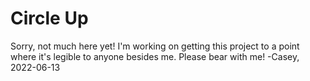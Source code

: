 # Circle Up

Sorry, not much here yet! I'm working on getting this project to a point where it's legible to anyone besides me. Please bear with me!
-Casey, 2022-06-13
